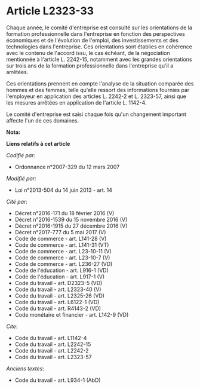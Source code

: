 # Article L2323-33

Chaque année, le comité d'entreprise est consulté sur les orientations de la formation professionnelle dans l'entreprise en
fonction des perspectives économiques et de l'évolution de l'emploi, des investissements et des technologies dans
l'entreprise. Ces orientations sont établies en cohérence avec le contenu de l'accord issu, le cas échéant, de la négociation
mentionnée à l'article L. 2242-15, notamment avec les grandes orientations sur trois ans de la formation professionnelle dans
l'entreprise qu'il a arrêtées. 

Ces orientations prennent en compte l'analyse de la situation comparée des hommes et des femmes, telle qu'elle ressort des
informations fournies par l'employeur en application des articles L. 2242-2 et L. 2323-57, ainsi que les mesures arrêtées en
application de l'article L. 1142-4. 

Le comité d'entreprise est saisi chaque fois qu'un changement important affecte l'un de ces domaines.

**Nota:**



**Liens relatifs à cet article**

_Codifié par_:

  - Ordonnance n°2007-329 du 12 mars 2007

_Modifié par_:

  - Loi n°2013-504 du 14 juin 2013 - art. 14

_Cité par_:

  - Décret n°2016-171 du 18 février 2016 (V)
  - Décret n°2016-1539 du 15 novembre 2016 (V)
  - Décret n°2016-1915 du 27 décembre 2016 (V)
  - Décret n°2017-777 du 5 mai 2017 (V)
  - Code de commerce - art. L141-28 (V)
  - Code de commerce - art. L141-31 (VT)
  - Code de commerce - art. L23-10-11 (V)
  - Code de commerce - art. L23-10-7 (V)
  - Code de commerce - art. L236-27 (VD)
  - Code de l'éducation - art. L916-1 (VD)
  - Code de l'éducation - art. L917-1 (V)
  - Code du travail - art. D2323-5 (VD)
  - Code du travail - art. L2323-40 (V)
  - Code du travail - art. L2325-26 (VD)
  - Code du travail - art. L6122-1 (VD)
  - Code du travail - art. R4143-2 (VD)
  - Code monétaire et financier - art. L142-9 (VD)

_Cite_:

  - Code du travail - art. L1142-4
  - Code du travail - art. L2242-15
  - Code du travail - art. L2242-2
  - Code du travail - art. L2323-57

_Anciens textes_:

  - Code du travail - art. L934-1 (AbD)

